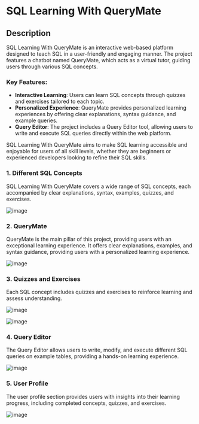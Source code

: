 # SQL Learning With QueryMate

## Description

SQL Learning With QueryMate is an interactive web-based platform designed to teach SQL in a user-friendly and engaging manner. The project features a chatbot named QueryMate, which acts as a virtual tutor, guiding users through various SQL concepts.

### Key Features:

- **Interactive Learning**: Users can learn SQL concepts through quizzes and exercises tailored to each topic.
- **Personalized Experience**: QueryMate provides personalized learning experiences by offering clear explanations, syntax guidance, and example queries.
- **Query Editor**: The project includes a Query Editor tool, allowing users to write and execute SQL queries directly within the web platform.

SQL Learning With QueryMate aims to make SQL learning accessible and enjoyable for users of all skill levels, whether they are beginners or experienced developers looking to refine their SQL skills.

### 1. Different SQL Concepts

SQL Learning With QueryMate covers a wide range of SQL concepts, each accompanied by clear explanations, syntax, examples, quizzes, and exercises.

![image](https://github.com/ManiSetharasipalli/SQL-Learning-With-QueryMate/assets/135498038/e1c9edd5-5507-4d2b-a50b-53de129c7528)

### 2. QueryMate

QueryMate is the main pillar of this project, providing users with an exceptional learning experience. It offers clear explanations, examples, and syntax guidance, providing users with a personalized learning experience.

![image](https://github.com/ManiSetharasipalli/SQL-Learning-With-QueryMate/assets/135498038/b4462e49-9777-4895-9cc4-408427785ffe)


### 3. Quizzes and Exercises

Each SQL concept includes quizzes and exercises to reinforce learning and assess understanding.

![image](https://github.com/ManiSetharasipalli/SQL-Learning-With-QueryMate/assets/135498038/4facb467-eac6-4c13-9be6-187341b0c468)

![image](https://github.com/ManiSetharasipalli/SQL-Learning-With-QueryMate/assets/135498038/ebbeba1e-3e03-4111-acac-39a268d3aef6)

### 4. Query Editor

The Query Editor allows users to write, modify, and execute different SQL queries on example tables, providing a hands-on learning experience.

![image](https://github.com/ManiSetharasipalli/SQL-Learning-With-QueryMate/assets/135498038/b24af1a6-89ee-44f9-a354-641029a938e6)


### 5. User Profile

The user profile section provides users with insights into their learning progress, including completed concepts, quizzes, and exercises.

![image](https://github.com/ManiSetharasipalli/SQL-Learning-With-QueryMate/assets/135498038/48e57ef4-19da-4fd4-97b9-9fb58978bb6f)


